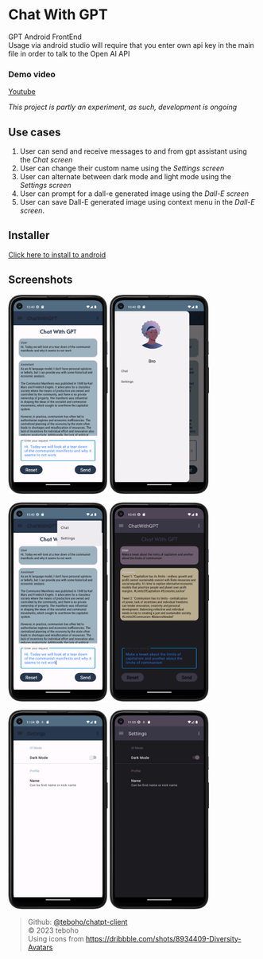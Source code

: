 # Chat With GPT
GPT Android FrontEnd  
Usage via android studio will require that you enter own api key in the main file in order to talk to the Open AI API

### Demo video
[Youtube](https://youtu.be/WwaIEmMKMyM)

*This project is partly an experiment, as such, development is ongoing*

## Use cases  

1. User can send and receive messages to and from gpt assistant using the *Chat screen*
2. User can change their custom name using the *Settings screen*
3. User can alternate between dark mode and light mode using the *Settings screen*
4. User can prompt for a dall-e generated image using the *Dall-E screen*
5. User can save Dall-E generated image using context menu in the *Dall-E screen*.

## Installer
[Click here to install to android](https://github.com/teboho/chatgpt-client/releases)

## Screenshots

<img src="Screenshot_20230602_224035.png" width="200" height="400" alt="Screenshot1" /> <img src="Screenshot_20230602_224044.png" width="200" height="400" alt="Screenshot2" />  

<img src="Screenshot_20230602_224056.png" width="200" height="400" alt="Screenshot3" /> <img src="Screenshot_20230602_224312.png" width="200" height="400" alt="Screenshot4" />  

<img src="Screenshot_20230604_230415.png" width="200" height="400" alt="Screenshot3" /> <img src="Screenshot_20230604_230514.png" width="200" height="400" alt="Screenshot4" />  



> Github: [@teboho/chatpt-client](https://github.com/teboho/chatgpt-client)  
> &copy; 2023 teboho  
> Using icons from https://dribbble.com/shots/8934409-Diversity-Avatars  
